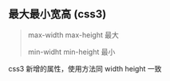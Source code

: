 ## 最大最小宽高 (css3)

> max-width max-height 最大
>
> min-widht min-height 最小

css3 新增的属性，使用方法同 width height 一致